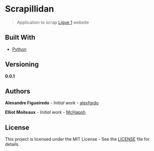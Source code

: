 # Scrapillidan

> Application to scrap [Ligue 1](https://ligue1.fr) website

## Built With

- [Python](https://www.python.org/)

## Versioning

**0.0.1**

## Authors

**Alexandre Figueiredo** - _Initial work_ - [alexfgrdo](https://github.com/alexfgrdo)

**Elliot Moiteaux** - _Initial work_ - [McHapoh](https://github.com/mchapoh)

## License

This project is licensed under the MIT License - See the [LICENSE](LICENSE) file for details.
